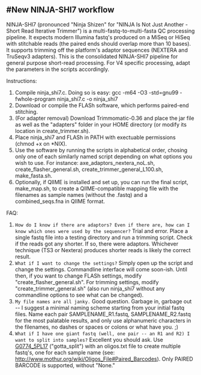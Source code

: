 #New NINJA-SHI7 workflow
-----------------------------

NINJA-SHI7 (pronounced "Ninja Shizen" for "NINJA Is Not Just Another - Short Read Iterative Trimmer") is a multi-fastq-to-multi-fasta QC processing pipeline. It expects modern Illumina fastq's produced on a MiSeq or HiSeq with stitchable reads (the paired ends should overlap more than 10 bases). It supports trimming off the platform's adaptor sequences (NEXTERA and TruSeqv3 adapters). This is the consolidated NINJA-SHI7 pipeline for general purpose short-read processing. For V4 specific processing, adapt the parameters in the scripts accordingly.

Instructions: 

1. Compile ninja_shi7.c. Doing so is easy: gcc -m64 -O3 -std=gnu99 -fwhole-program ninja_shi7.c -o ninja_shi7
2. Download or compile the FLASh software, which performs paired-end stitching. 
3. (For adapter removal) Download Trimmomatic-0.36 and place the jar file as well as the "adapters" folder in your HOME directory (or modify its location in create_trimmer.sh). 
4. Place ninja_shi7 and FLASh in PATH with exectuable permissions (chmod +x on *NIX).
5. Use the software by running the scripts in alphabetical order, chosing only one of each similarly named script depending on what options you wish to use. For instance: axe_adaptors_nextera_noL.sh, create_flasher_general.sh, create_trimmer_general_L100.sh, make_fasta.sh. 
6. Optionally, if QIIME is installed and set up, you can run the final script, make_map.sh, to create a QIIME-compatible mapping file with the filenames as sample names (without the .fastq) and a combined_seqs.fna in QIIME format. 

FAQ:

1. `How do I know if there are adaptors? Even if there are, how can I know which ones were used by the sequencer?` Trial and error. Place a single fastq file into a testing directory and run a trimming script. Check if the reads got any shorter. If so, there were adaptors. Whichever technique (TS3 or Nextera) produces shorter reads is likely the correct result. 
2. `What if I want to change the settings?` Simply open up the script and change the settings. Commandline interface will come soon-ish. Until then, if you want to change FLASh settings, modify "create_flasher_general.sh". For trimming settings, modify "create_trimmer_general.sh" (also run ninja_shi7 without any commandline options to see what can be changed). 
3. `My file names are all janky.` Good question. Garbage in, garbage out -- I suggest a minimal naming scheme starting from your initial fastq files. Name each pair SAMPLENAME_R1.fastq, SAMPLENAME_R2.fastq for the most palatable results, and only use alphanumeric characters in the filenames, no dashes or spaces or colons or what have you. ;)
4. `What if I have one giant fastq (well, one pair -- an R1 and R2) I want to split into samples?` Excellent you should ask. Use [G0774_5PL17](https://github.com/GabeAl/NINJA-SHI7/blob/master/others/gotta_split.c) ("gotta_split") with an oligos.txt file to create multiple fastq's, one for each sample name (see: http://www.mothur.org/wiki/Oligos_File#Paired_Barcodes). Only PAIRED BARCODE is supported, without "None." 
